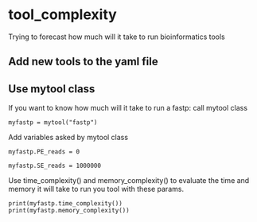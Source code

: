 # tool_complexity
Trying to forecast how much will it take to run bioinformatics tools

## Add new tools to the yaml file 

## Use mytool class

If you want to know how much will it take to run a fastp:
call mytool class
```
myfastp = mytool("fastp")
```

Add variables asked by mytool class
```
myfastp.PE_reads = 0

myfastp.SE_reads = 1000000
```
Use time_complexity() and memory_complexity() to evaluate the time and memory it will take to run you tool with these params.

```
print(myfastp.time_complexity())
print(myfastp.memory_complexity())
```
